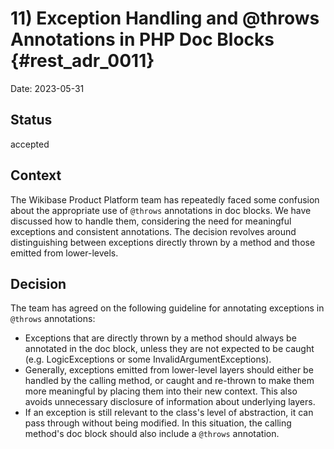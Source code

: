 # 11) Exception Handling and \@throws Annotations in PHP Doc Blocks {#rest_adr_0011}

Date: 2023-05-31

## Status

accepted

## Context

The Wikibase Product Platform team has repeatedly faced some confusion about the appropriate use of `@throws` annotations in doc blocks. We have discussed how to handle them, considering the need for meaningful exceptions and consistent annotations. The decision revolves around distinguishing between exceptions directly thrown by a method and those emitted from lower-levels.

## Decision

The team has agreed on the following guideline for annotating exceptions in `@throws` annotations:
 * Exceptions that are directly thrown by a method should always be annotated in the doc block, unless they are not expected to be caught (e.g. LogicExceptions or some InvalidArgumentExceptions).
 * Generally, exceptions emitted from lower-level layers should either be handled by the calling method, or caught and re-thrown to make them more meaningful by placing them into their new context. This also avoids unnecessary disclosure of information about underlying layers.
 * If an exception is still relevant to the class's level of abstraction, it can pass through without being modified. In this situation, the calling method's doc block should also include a `@throws` annotation.
